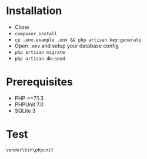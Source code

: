 # Installation
- Clone
- `composer install`
- `cp .env.example .env && php artisan key:generate`
- Open `.env` and setup your database config
- `php artisan migrate`
- `php artisan db:seed`

# Prerequisites
- PHP >=7.1.3
- PHPUnit 7.0
- SQLite 3

# Test
```shell
vendor\bin\phpunit
```
